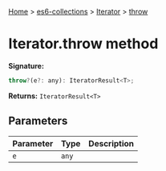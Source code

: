 [Home](./index) &gt; [es6-collections](./es6-collections.md) &gt; [Iterator](./es6-collections.iterator.md) &gt; [throw](./es6-collections.iterator.throw.md)

# Iterator.throw method


**Signature:**
```javascript
throw?(e?: any): IteratorResult<T>;
```
**Returns:** `IteratorResult<T>`

## Parameters

|  Parameter | Type | Description |
|  --- | --- | --- |
|  `e` | `any` |  |

